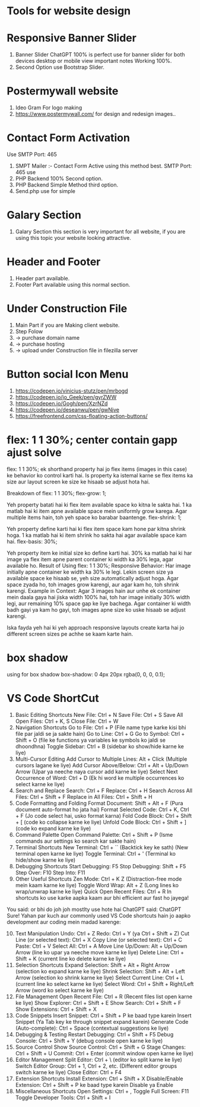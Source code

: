 # Tools for website design

# Responsive Banner Slider
1. Banner Slider ChatGPT 100% is perfect use for banner slider for both devices desktop or mobile view important notes Working 100%.
2. Second Option use Bootstrap Slider.
   
# Postermywall website
1. Ideo Gram For logo making 
2. https://www.postermywall.com/ for design and redesign images..

# Contact Form Activation 
 Use SMTP Port: 465
1. SMPT Mailer :- Contact Form Active using this method best. SMTP Port: 465 use 
2. PHP Backend 100% Second option.
3. PHP Backend Simple Method third option.
4. Send.php use for simple

# Galary Section
1. Galary Section this section is very important for all website, if you are using this topic your website looking attractive.

# Header and Footer 
1. Header part available.
2. Footer Part available using this normal section.

# Under Construction File
1. Main Part if you are Making client website.
2. Step Folow
3.  -> purchase domain name
4.  -> purchase hosting
5.  -> upload under Construction file in filezilla server

# Button social Icon Menu
1. https://codepen.io/vinicius-stutz/pen/mrbogd
2. https://codepen.io/jo_Geek/pen/gyrZWW
3. https://codepen.io/Gogh/pen/XzrNZd
4. https://codepen.io/deseanwu/pen/gwNjve
5. https://freefrontend.com/css-floating-action-buttons/

# flex: 1 1 30%; center contain gapp ajust solve 
flex: 1 1 30%; ek shorthand property hai jo flex items (images in this case) ke behavior ko control karti hai. Is property ka istemal karne se flex items ka size aur layout screen ke size ke hisaab se adjust hota hai.

Breakdown of flex: 1 1 30%;
flex-grow: 1;

Yeh property batati hai ki flex item available space ko kitna le sakta hai.
1 ka matlab hai ki item apne available space mein uniformly grow karega. Agar multiple items hain, toh yeh space ko barabar baantenge.
flex-shrink: 1;

Yeh property define karti hai ki flex item space kam hone par kitna shrink hoga.
1 ka matlab hai ki item shrink ho sakta hai agar available space kam hai.
flex-basis: 30%;

Yeh property item ke initial size ko define karti hai.
30% ka matlab hai ki har image ya flex item apne parent container ki width ka 30% lega, agar available ho.
Result of Using flex: 1 1 30%;
Responsive Behavior: Har image initially apne container ke width ka 30% le legi. Lekin screen size ya available space ke hisaab se, yeh size automatically adjust hoga. Agar space zyada ho, toh images grow karengi, aur agar kam ho, toh shrink karengi.
Example in Context:
Agar 3 images hain aur unhe ek container mein daala gaya hai jiska width 100% hai, toh har image initially 30% width legi, aur remaining 10% space gap ke liye bachega. Agar container ki width badh gayi ya kam ho gayi, toh images apne size ko uske hisaab se adjust karengi.

Iska fayda yeh hai ki yeh approach responsive layouts create karta hai jo different screen sizes pe achhe se kaam karte hain.

# box shadow
using for box shadow 
   box-shadow: 0 4px 20px rgba(0, 0, 0, 0.1);


# VS Code ShortCut
1. Basic Editing Shortcuts
New File: Ctrl + N
Save File: Ctrl + S
Save All Open Files: Ctrl + K, S
Close File: Ctrl + W
2. Navigation Shortcuts
Go to File: Ctrl + P (File name type karke kisi bhi file par jaldi se ja sakte hain)
Go to Line: Ctrl + G
Go to Symbol: Ctrl + Shift + O (file ke functions ya variables ke symbols ko jaldi se dhoondhna)
Toggle Sidebar: Ctrl + B (sidebar ko show/hide karne ke liye)
3. Multi-Cursor Editing
Add Cursor to Multiple Lines: Alt + Click (Multiple cursors lagane ke liye)
Add Cursor Above/Below: Ctrl + Alt + Up/Down Arrow (Upar ya neeche naya cursor add karne ke liye)
Select Next Occurrence of Word: Ctrl + D (Ek hi word ke multiple occurrences ko select karne ke liye)
4. Search and Replace
Search: Ctrl + F
Replace: Ctrl + H
Search Across All Files: Ctrl + Shift + F
Replace in All Files: Ctrl + Shift + H
5. Code Formatting and Folding
Format Document: Shift + Alt + F (Pura document auto-format ho jata hai)
Format Selected Code: Ctrl + K, Ctrl + F (Jo code select hai, usko format karna)
Fold Code Block: Ctrl + Shift + [ (code ko collapse karne ke liye)
Unfold Code Block: Ctrl + Shift + ] (code ko expand karne ke liye)
6. Command Palette
Open Command Palette: Ctrl + Shift + P (Isme commands aur settings ko search kar sakte hain)
7. Terminal Shortcuts
New Terminal: Ctrl + `` (Backtick key ke sath) (New terminal open karne ke liye)
Toggle Terminal: Ctrl + ' (Terminal ko hide/show karne ke liye)
8. Debugging Shortcuts
Start Debugging: F5
Stop Debugging: Shift + F5
Step Over: F10
Step Into: F11
9. Other Useful Shortcuts
Zen Mode: Ctrl + K Z (Distraction-free mode mein kaam karne ke liye)
Toggle Word Wrap: Alt + Z (Long lines ko wrap/unwrap karne ke liye)
Quick Open Recent Files: Ctrl + R
In shortcuts ko use karke aapka kaam aur bhi efficient aur fast ho jayega!






You said:
or bhi do joh joh mostlty use hote hai 
ChatGPT said:
ChatGPT
Sure! Yahan par kuch aur commonly used VS Code shortcuts hain jo aapko development aur coding mein madad karenge:

10. Text Manipulation
Undo: Ctrl + Z
Redo: Ctrl + Y (ya Ctrl + Shift + Z)
Cut Line (or selected text): Ctrl + X
Copy Line (or selected text): Ctrl + C
Paste: Ctrl + V
Select All: Ctrl + A
Move Line Up/Down: Alt + Up/Down Arrow (line ko upar ya neeche move karne ke liye)
Delete Line: Ctrl + Shift + K (current line ko delete karne ke liye)
11. Selection Shortcuts
Expand Selection: Shift + Alt + Right Arrow (selection ko expand karne ke liye)
Shrink Selection: Shift + Alt + Left Arrow (selection ko shrink karne ke liye)
Select Current Line: Ctrl + L (current line ko select karne ke liye)
Select Word: Ctrl + Shift + Right/Left Arrow (word ko select karne ke liye)
12. File Management
Open Recent File: Ctrl + R (Recent files list open karne ke liye)
Show Explorer: Ctrl + Shift + E
Show Search: Ctrl + Shift + F
Show Extensions: Ctrl + Shift + X
13. Code Snippets
Insert Snippet: Ctrl + Shift + P ke baad type karein Insert Snippet (Ya Tab key ke through snippet expand karein)
Generate Code (Auto-complete): Ctrl + Space (contextual suggestions ke liye)
14. Debugging & Testing
Restart Debugging: Ctrl + Shift + F5
Debug Console: Ctrl + Shift + Y (debug console open karne ke liye)
15. Source Control
Show Source Control: Ctrl + Shift + G
Stage Changes: Ctrl + Shift + U
Commit: Ctrl + Enter (commit window open karne ke liye)
16. Editor Management
Split Editor: Ctrl + \ (editor ko split karne ke liye)
Switch Editor Group: Ctrl + 1, Ctrl + 2, etc. (Different editor groups switch karne ke liye)
Close Editor: Ctrl + F4
17. Extension Shortcuts
Install Extension: Ctrl + Shift + X
Disable/Enable Extension: Ctrl + Shift + P ke baad type karein Disable ya Enable
18. Miscellaneous Shortcuts
Open Settings: Ctrl + ,
Toggle Full Screen: F11
Toggle Developer Tools: Ctrl + Shift + I

